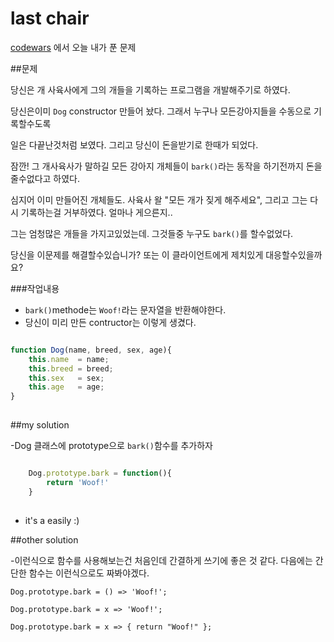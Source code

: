 last chair
=============================================
[codewars](www.codewars.com) 에서 오늘 내가 푼 문제

##문제

당신은 개 사육사에게 그의 개들을 기록하는 프로그램을 개발해주기로 하였다.

당신은이미 `Dog` constructor 만들어 놨다. 그래서 누구나 모든강아지들을 수동으로 기록할수도록

일은 다끝난것처럼 보였다. 그리고 당신이 돈을받기로 한때가 되었다.

잠깐! 그 개사육사가 말하길 모든 강아지 개체들이 `bark()`라는 동작을 하기전까지 돈을줄수없다고 하였다. 

심지어 이미 만들어진 개체들도. 사육사 왈 "모든 개가 짖게 해주세요", 그리고 그는 다시 기록하는걸 거부하였다. 얼마나 게으른지..


그는 엄청많은 개들을 가지고있었는데. 그것들중 누구도 `bark()`를  할수없었다.

당신을 이문제를 해결할수있습니가? 또는 이 클라이언트에게 제치있게 대응할수있을까요?



###작업내용

- `bark()`methode는 `Woof!`라는 문자열을 반환해야한다.
- 당신이 미리 만든 contructor는 이렇게 생겼다.

```javascript

function Dog(name, breed, sex, age){
    this.name  = name;
    this.breed = breed;
    this.sex   = sex;
    this.age   = age;
}
    

```




##my solution

-Dog 클래스에 prototype으로 `bark()`함수를 추가하자

```javascript

    Dog.prototype.bark = function(){
        return 'Woof!'
    }
   
```

- it's a easily  :)


##other solution

-이런식으로 함수를 사용해보는건 처음인데 간결하게 쓰기에 좋은 것 같다.  다음에는 간단한 함수는 이런식으로도 짜봐야겠다. 

```
Dog.prototype.bark = () => 'Woof!';
```

```
Dog.prototype.bark = x => 'Woof!';
```

```
Dog.prototype.bark = x => { return "Woof!" };
```